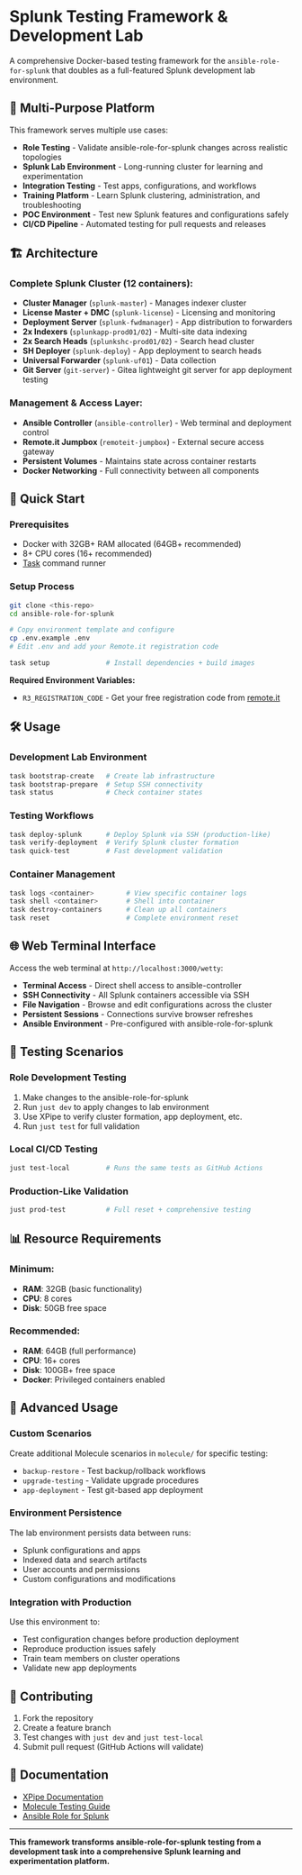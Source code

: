 # Splunk Testing Framework & Development Lab

A comprehensive Docker-based testing framework for the `ansible-role-for-splunk` that doubles as a full-featured Splunk development lab environment.

## 🎯 Multi-Purpose Platform

This framework serves multiple use cases:

- **Role Testing** - Validate ansible-role-for-splunk changes across realistic topologies
- **Splunk Lab Environment** - Long-running cluster for learning and experimentation  
- **Integration Testing** - Test apps, configurations, and workflows
- **Training Platform** - Learn Splunk clustering, administration, and troubleshooting
- **POC Environment** - Test new Splunk features and configurations safely
- **CI/CD Pipeline** - Automated testing for pull requests and releases

## 🏗️ Architecture

### Complete Splunk Cluster (12 containers):
- **Cluster Manager** (`splunk-master`) - Manages indexer cluster
- **License Master + DMC** (`splunk-license`) - Licensing and monitoring
- **Deployment Server** (`splunk-fwdmanager`) - App distribution to forwarders
- **2x Indexers** (`splunkapp-prod01/02`) - Multi-site data indexing  
- **2x Search Heads** (`splunkshc-prod01/02`) - Search head cluster
- **SH Deployer** (`splunk-deploy`) - App deployment to search heads
- **Universal Forwarder** (`splunk-uf01`) - Data collection
- **Git Server** (`git-server`) - Gitea lightweight git server for app deployment testing

### Management & Access Layer:
- **Ansible Controller** (`ansible-controller`) - Web terminal and deployment control
- **Remote.it Jumpbox** (`remoteit-jumpbox`) - External secure access gateway
- **Persistent Volumes** - Maintains state across container restarts
- **Docker Networking** - Full connectivity between all components

## 🚀 Quick Start

### Prerequisites
- Docker with 32GB+ RAM allocated (64GB+ recommended)
- 8+ CPU cores (16+ recommended)  
- [Task](https://taskfile.dev) command runner

### Setup Process
```bash
git clone <this-repo>
cd ansible-role-for-splunk

# Copy environment template and configure
cp .env.example .env
# Edit .env and add your Remote.it registration code

task setup              # Install dependencies + build images
```

**Required Environment Variables:**
- `R3_REGISTRATION_CODE` - Get your free registration code from [remote.it](https://remote.it)

## 🛠️ Usage

### Development Lab Environment
```bash
task bootstrap-create   # Create lab infrastructure
task bootstrap-prepare  # Setup SSH connectivity  
task status             # Check container states
```

### Testing Workflows  
```bash
task deploy-splunk      # Deploy Splunk via SSH (production-like)
task verify-deployment  # Verify Splunk cluster formation
task quick-test         # Fast development validation
```

### Container Management
```bash
task logs <container>        # View specific container logs
task shell <container>       # Shell into container
task destroy-containers      # Clean up all containers
task reset                   # Complete environment reset
```

## 🌐 Web Terminal Interface

Access the web terminal at `http://localhost:3000/wetty`:

- **Terminal Access** - Direct shell access to ansible-controller
- **SSH Connectivity** - All Splunk containers accessible via SSH
- **File Navigation** - Browse and edit configurations across the cluster
- **Persistent Sessions** - Connections survive browser refreshes
- **Ansible Environment** - Pre-configured with ansible-role-for-splunk

## 🧪 Testing Scenarios

### Role Development Testing
1. Make changes to the ansible-role-for-splunk
2. Run `just dev` to apply changes to lab environment
3. Use XPipe to verify cluster formation, app deployment, etc.
4. Run `just test` for full validation

### Local CI/CD Testing  
```bash
just test-local         # Runs the same tests as GitHub Actions
```

### Production-Like Validation
```bash
just prod-test          # Full reset + comprehensive testing
```

## 📊 Resource Requirements

### Minimum:
- **RAM**: 32GB (basic functionality)
- **CPU**: 8 cores
- **Disk**: 50GB free space

### Recommended:
- **RAM**: 64GB (full performance)
- **CPU**: 16+ cores  
- **Disk**: 100GB+ free space
- **Docker**: Privileged containers enabled

## 🔧 Advanced Usage

### Custom Scenarios
Create additional Molecule scenarios in `molecule/` for specific testing:
- `backup-restore` - Test backup/rollback workflows
- `upgrade-testing` - Validate upgrade procedures
- `app-deployment` - Test git-based app deployment

### Environment Persistence
The lab environment persists data between runs:
- Splunk configurations and apps
- Indexed data and search artifacts
- User accounts and permissions
- Custom configurations and modifications

### Integration with Production
Use this environment to:
- Test configuration changes before production deployment
- Reproduce production issues safely
- Train team members on cluster operations
- Validate new app deployments

## 🤝 Contributing

1. Fork the repository
2. Create a feature branch
3. Test changes with `just dev` and `just test-local`
4. Submit pull request (GitHub Actions will validate)

## 📖 Documentation

- [XPipe Documentation](https://docs.xpipe.io/guide/webtop)
- [Molecule Testing Guide](https://ansible.readthedocs.io/projects/molecule/)
- [Ansible Role for Splunk](https://github.com/splunk/ansible-role-for-splunk)

---

**This framework transforms ansible-role-for-splunk testing from a development task into a comprehensive Splunk learning and experimentation platform.**